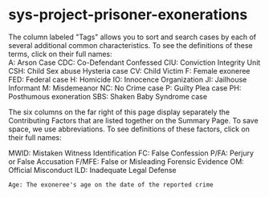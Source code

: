 # sys-project-prisoner-exonerations

The column labeled "Tags" allows you to sort and search cases by each of several additional common characteristics. To see the definitions of these terms, click on their full names:  	
    A: Arson Case
    CDC: Co-Defendant Confessed
    CIU: Conviction Integrity Unit
    CSH: Child Sex abuse Hysteria case
    CV: Child Victim
    F: Female exoneree
    FED: Federal case
    H: Homicide
    IO: Innocence Organization
    JI: Jailhouse Informant
    M: Misdemeanor
    NC: No Crime case
    P: Guilty Plea case
    PH: Posthumous exoneration
    SBS: Shaken Baby Syndrome case
    
The six columns on the far right of this page display separately the Contributing Factors that are listed together on the Summary Page. To save space, we use abbreviations. To see definitions of these factors, click on their full names:

MWID: Mistaken Witness Identification
FC: False Confession
P/FA: Perjury or False Accusation
F/MFE: False or Misleading Forensic Evidence
OM: Official Misconduct
ILD: Inadequate Legal Defense      

    Age: The exoneree's age on the date of the reported crime

